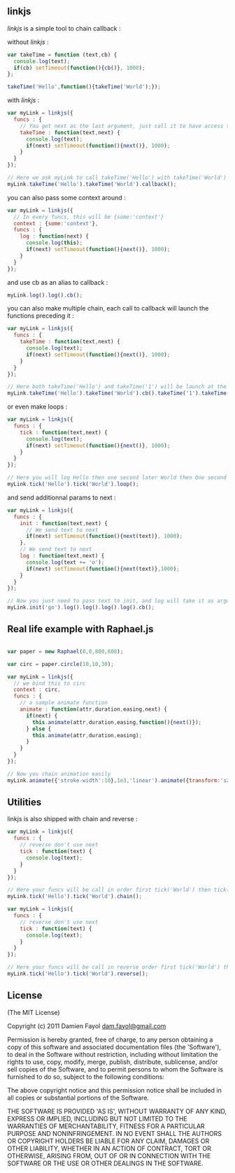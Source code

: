 ## linkjs

_linkjs_ is a simple tool to chain callback :

without _linkjs_ : 

```js
var takeTime = function (text,cb) {
  console.log(text);
  if(cb) setTimeout(function(){cb()}, 1000);
};

takeTime('Hello',function(){takeTime('World');});
```
  
with _linkjs_ :

```js
var myLink = linkjs({ 
  funcs : {
    // You get next as the last argument, just call it to have access to the next function in the chain
    takeTime : function(text,next) {
      console.log(text);
      if(next) setTimeout(function(){next()}, 1000);
    }
  }
});

// Here we ask myLink to call takeTime('Hello') with takeTime('World') as next
myLink.takeTime('Hello').takeTime('World').callback();
```

you can also pass some context around :

```javascript
var myLink = linkjs({ 
  // In every funcs, this will be {some:'context'}
  context : {some:'context'},
  funcs : {
    log : function(next) {
      console.log(this);
      if(next) setTimeout(function(){next()}, 1000);
    }
  }
});
```
and use cb as an alias to callback : 

```javascript
myLink.log().log().cb();
```
  
you can also make multiple chain, each call to callback will launch the functions preceding it :

```javascript
var myLink = linkjs({ 
  funcs : {
    takeTime : function(text,next) {
      console.log(text);
      if(next) setTimeout(function(){next()}, 1000);
    }
  }
});

// Here both takeTime('Hello') and takeTime('1') will be launch at the same time
myLink.takeTime('Hello').takeTime('World').cb().takeTime('1').takeTime('2').cb();
```

or even make loops :

```javascript
var myLink = linkjs({ 
  funcs : {
    tick : function(text,next) {
      console.log(text);
      if(next) setTimeout(function(){next()}, 1000);
    }
  }
});

// Here you will log Hello then one second later World then One second later Hello and so on
myLink.tick('Hello').tick('World').loop();
```

and send additionnal params to next :

```javascript
var myLink = linkjs({ 
  funcs : {
    init : function(text,next) {
      // We send text to next
      if(next) setTimeout(function(){next(text)}, 1000);
    },
    // We send text to next
    log : function(text,next) {
      console.log(text += 'o');
      if(next) setTimeout(function(){next(text)},1000);
    }
  }
});

// Now you just need to pass text to init, and log will take it as argument automatically
myLink.init('go').log().log().log().log().cb();
```

## Real life example with Raphael.js

```javascript

var paper = new Raphael(0,0,800,600);

var circ = paper.circle(10,10,30);

var myLink = linkjs({ 
  // we bind this to circ
  context : circ,
  funcs : {
    // a sample animate function
    animate : function(attr,duration,easing,next) {
      if(next) {
        this.animate(attr,duration,easing,function(){next()});
      } else {
        this.animate(attr,duration,easing);
      }
    }
  }
});

// Now you chain animation easily
myLink.animate({'stroke-width':10},1e3,'linear').animate({transform:'s2 2'},1e3,'bounce').cb();
```

## Utilities

linkjs is also shipped with chain and reverse :

```javascript
var myLink = linkjs({ 
  funcs : {
    // reverse don't use next
    tick : function(text) {
      console.log(text);
    }
  }
});

// Here your funcs will be call in order first tick('World') then tick('Hello');
myLink.tick('Hello').tick('World').chain();
```

```javascript
var myLink = linkjs({ 
  funcs : {
    // reverse don't use next
    tick : function(text) {
      console.log(text);
    }
  }
});

// Here your funcs will be call in reverse order first tick('World') then tick('Hello');
myLink.tick('Hello').tick('World').reverse();
```

## License

(The MIT License)

Copyright (c) 2011 Damien Fayol <dam.fayol@gmail.com>

Permission is hereby granted, free of charge, to any person obtaining a copy of this software and associated documentation files (the 'Software'), to deal in the Software without restriction, including without limitation the rights to use, copy, modify, merge, publish, distribute, sublicense, and/or sell copies of the Software, and to permit persons to whom the Software is furnished to do so, subject to the following conditions:

The above copyright notice and this permission notice shall be included in all copies or substantial portions of the Software.

THE SOFTWARE IS PROVIDED 'AS IS', WITHOUT WARRANTY OF ANY KIND, EXPRESS OR IMPLIED, INCLUDING BUT NOT LIMITED TO THE WARRANTIES OF MERCHANTABILITY, FITNESS FOR A PARTICULAR PURPOSE AND NONINFRINGEMENT. IN NO EVENT SHALL THE AUTHORS OR COPYRIGHT HOLDERS BE LIABLE FOR ANY CLAIM, DAMAGES OR OTHER LIABILITY, WHETHER IN AN ACTION OF CONTRACT, TORT OR OTHERWISE, ARISING FROM, OUT OF OR IN CONNECTION WITH THE SOFTWARE OR THE USE OR OTHER DEALINGS IN THE SOFTWARE.